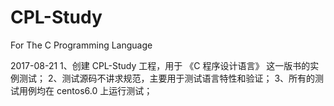 # CPL-Study
For The C Programming Language

2017-08-21
1、创建 CPL-Study 工程，用于 《C 程序设计语言》 这一版书的实例测试；
2、测试源码不讲求规范，主要用于测试语言特性和验证；
3、所有的测试用例均在 centos6.0 上运行测试；
